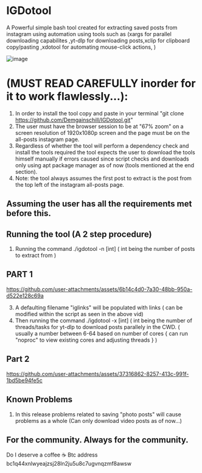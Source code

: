 # IGDotool #
A Powerful simple bash tool created for extracting saved posts from instagram using automation using tools such as (xargs for parallel downloading capabilites ,yt-dlp for downloading posts,xclip for clipboard copy/pasting ,xdotool for automating mouse-click actions, )

![image](https://github.com/user-attachments/assets/e914a006-df30-4a36-b57d-4aca54fc1886)

# (MUST READ CAREFULLY inorder for it to work flawlessly...):
1. In order to install the tool copy and paste in your terminal "git clone https://github.com/Demgainschill/IGDotool.git"
2. The user must have the browser session to be at "67% zoom" on a screen resolution of 1920x1080p screen and the page must be on the all-posts instagram page.
3. Regardless of whether the tool will perform a dependency check and install the tools required the tool expects the user to download the tools himself manually if errors caused since script checks and downloads only using apt package manager as of now (tools mentioned at the end section).
4. Note: the tool always assumes the first post to extract is the post from the top left of the instagram all-posts page.
## Assuming the user has all the requirements met before this.
## Running the tool (A 2 step procedure)
1. Running the command ./igdotool -n [int] ( int being the number of posts to extract from )
## PART 1
https://github.com/user-attachments/assets/6b14c4d0-7a30-48bb-950a-d522e128c69a

3. A defaulting filename "iglinks" will be populated with links ( can be modified within the script as seen in the above vid) 
4. Then running the command ./igdotool -x [int] ( int being the number of threads/tasks for yt-dlp to download posts parallely in the CWD. ( usually a number between 6-64 based on number of cores { can run "noproc" to view existing cores and adjusting threads } )
## Part 2
https://github.com/user-attachments/assets/37316862-8257-413c-991f-1bd5be94fe5c

## Known Problems
1. In this release problems related to saving "photo posts" will cause problems as a whole (Can only download video posts as of now...)

## For the community. Always for the community.


Do I deserve a coffee ☕ 
Btc address
bc1q44xnlwyeajzsj28ln2ju5u8c7ugvnqzmf8awsw
